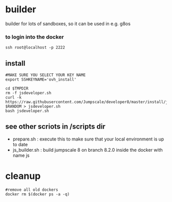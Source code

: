 # builder
builder for lots of sandboxes, so it can be used in e.g. g8os


### to login into the docker

```
ssh root@localhost -p 2222
```

## install

```
#MAKE SURE YOU SELECT YOUR KEY NAME
export SSHKEYNAME='ovh_install'

cd $TMPDIR
rm -f jsdeveloper.sh
curl -k https://raw.githubusercontent.com/Jumpscale/developer8/master/install/jsdeveloper.sh?$RANDOM > jsdeveloper.sh
bash jsdeveloper.sh
```

## see other scriots in /scripts dir

- prepare.sh : execute this to make sure that your local environment is up to date
- js_builder.sh : build jumpscale 8 on branch 8.2.0 inside the docker with name js

# cleanup
```
#remove all old dockers
docker rm $(docker ps -a -q)
```
